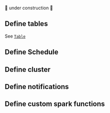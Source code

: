 :construction: under construction :construction: 

## Define tables
See [`Table`](table.md)

## Define Schedule

## Define cluster

## Define notifications

## Define custom spark functions








